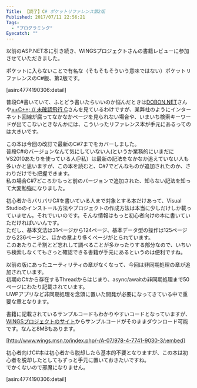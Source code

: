 ```yaml
---
Title: 【読了】C# ポケットリファレンス第2版
Published: 2017/07/11 22:56:21
Tags:
  - "プログラミング"
Eyecatch: ""
---
```

以前のASP.NET本に引き続き、WINGSプロジェクトさんの書籍レビューに参加させていただきました。  

ポケットに入らないことで有名な（そもそもそういう意味ではない）ポケットリファレンスのC#版、第2版です。 

[asin:4774190306:detail]


普段C#書いていて、ふとどう書いたらいいのか悩んだときは[DOBON.NET](https://dobon.net/)さんや[++C++; // 未確認飛行 C](http://ufcpp.net/)さんを見ているわけですが、某弊社のようにインターネット回線が腐ってなかなかページを見られない場合や、いまいち検索キーワードが出てこないときなんかには、こういったリファレンス本が手元にあるってのは大きいです。  

この本は今回の改訂で最新のC#7までをカバーしました。  
普段C#のバージョンなんて気にしていない人(というか業務的にいまだにVS2010あたりを使っている人＠私）は最新の記法をなかなか追えていない人も多いかと思いますが、この本を読むと、C#7でどんなものが追加されたのか、さわりだけでも把握できます。  
私の場合C#7どころかもっと前のバージョンで追加された、知らない記法を知って大変勉強になりました。  

初心者からバリバリC#を書いている人まで対象とする本だけあって、Visual Studioのインストール方法やプロジェクトの作成方法は本当に少しだけしか載っていません。それでいいのです。そんな情報はもっと初心者向けの本に書いていただければいいんです。  
ただし、基本文法は31ページから124ページ、基本データ型の操作は125ページから236ページと、ほかの章より多くページがとられています。  
このあたりこそ割とど忘れして調べることが多かったりする部分なので、いちいち検索しなくてもさっと確認できる書籍が手元にあるというのは便利ですね。  

以前の版にあったユーティリティの章がなくなって、今回は非同期処理の章が追加されています。  
初期のC#から存在するThreadからはじまり、async/awaitの非同期処理まで50ページにわたり記載されています。  
UWPアプリなど非同期処理を念頭に置いた開発が必要になってきている中で重要な章となります。  

書籍に記載されているサンプルコードもわかりやすいコードとなっていますが、[WINGSプロジェクトのサイト](http://www.wings.msn.to/index.php/-/A-07/978-4-7741-9030-3/)からサンプルコードがそのままダウンロード可能です。なんと8MBもあります。 

[http://www.wings.msn.to/index.php/-/A-07/978-4-7741-9030-3/:embed]

 
初心者向けC#本は初心者から脱却したら基本的不要となりますが、この本は初心者を脱却したとしてもずっと手元に置いておきたいですね。  
でかくないので邪魔になりません。  


[asin:4774190306:detail]


